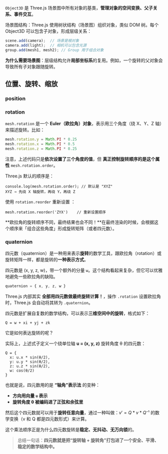 `Object3D` 是 Three.js 场景图中所有对象的基类，**管理对象的空间变换、父子关系、事件交互**。

场景图结构：Three.js 使用树状结构（场景图）组织对象，类似 DOM 树。每个 Object3D 可以包含子对象，形成层级关系：

```js
scene.add(camera);  // 场景是根对象
camera.add(light);  // 相机可以包含光源
group.add(mesh1, mesh2); // Group 用于组合对象
```

**为什么需要场景图**：层级结构允许**局部坐标系**的复用。例如，一个旋转的父对象会导致所有子对象跟随旋转。

## 位置、旋转、缩放

### position



### rotation

`mesh.rotation` 是一个 **Euler（欧拉角）对象**，表示用三个角度（绕 X、Y、Z 轴）来描述旋转。比如：

```js
mesh.rotation.y = Math.PI * 0.25 
mesh.rotation.x = Math.PI * 0.5 
mesh.rotation.z = Math.PI * 0.25
```

注意，上述代码只是**依次设置了三个角度的值**，但 **真正控制旋转顺序的是这个属性** `mesh.rotation.order`。

Three.js 默认的顺序是：

```
console.log(mesh.rotation.order); // 默认是 "XYZ"
XYZ → 先绕 X 轴旋转，再绕 Y，再绕 Z
```

使用 `rotation.reorder` 重新设置 ：

```
mesh.rotation.reorder('ZYX')	// 重新设置顺序
```

**欧拉角的旋转顺序不同，最终结果也会不同！**在最终渲染的时候，会根据这个顺序来「组合这些角度」形成旋转矩阵（或者四元数）。

### quaternion

四元数（quaternion）是一种用来表示**旋转**的数学工具，跟欧拉角（rotation）或旋转矩阵一样，都是旋转的**一种表示方式**。

四元数是 (x, y, z, w)，带一个额外的分量 `w`。这个结构看起来复杂，但它可以优雅地避免一些欧拉角的缺陷。

```js
quaternion = { x, y, z, w }
```

Three.js 内部其实 **全部用四元数做最终旋转计算！**，操作 `.rotation` 设置欧拉角时，Three.js 会自动将其转为 `.quaternion`。

四元数是扩展自复数的数学结构，可以表示**三维空间中的旋转**，格式如下：

```
Q = w + xi + yj + zk
```

它是如何表达旋转的呢？

实际上，上述式子定义一个绕单位轴 **u = (x, y, z)** 旋转角度 θ 的四元数：

```
Q = {
  x: u.x * sin(θ/2),
  y: u.y * sin(θ/2),
  z: u.z * sin(θ/2),
  w: cos(θ/2)
}
```

也就是说，四元数用的是 **“轴角”表示法** 的变种：

- **方向用向量 `u` 表示**
- **旋转角度 θ 被编码进了正弦和余弦里**

然后这个四元数就可以用于**旋转任意向量**，通过一种叫做：$v' = Q * v * Q⁻¹$ 的数学变换（v 和 Q 都是四元数形式）来计算。

这个乘法顺序正是为什么四元数旋转是**稳定、无抖动、无万向锁**的。

> 总结一句话：**四元数就是把“旋转轴 + 旋转角”打包进了一个安全、平滑、稳定的数学结构中。**
